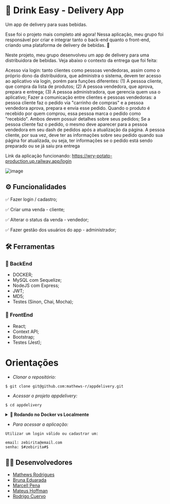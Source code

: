 
# :beer: Drink Easy - Delivery App

Um app de delivery para suas bebidas.

Esse foi o projeto mais completo até agora! Nessa aplicação, meu grupo foi responsável por criar e integrar tanto o back-end quanto o front-end, criando uma plataforma de delivery de bebidas. 🍻

Neste projeto, meu grupo desenvolveu um app de delivery para uma distribuidora de bebidas. Veja abaixo o contexto da entrega que foi feita:

Acesso via login: tanto clientes como pessoas vendedoras, assim como o próprio dono da distribuidora, que administra o sistema, devem ter acesso ao aplicativo via login, porém para funções diferentes: (1) A pessoa cliente, que compra da lista de produtos; (2) A pessoa vendedora, que aprova, prepara e entrega; (3) A pessoa administradora, que gerencia quem usa o aplicativo;
Fazer a comunicação entre clientes e pessoas vendedoras: a pessoa cliente faz o pedido via "carrinho de compras" e a pessoa vendedora aprova, prepara e envia esse pedido. Quando o produto é recebido por quem comprou, essa pessoa marca o pedido como "recebido". Ambos devem possuir detalhes sobre seus pedidos;
Se a pessoa cliente faz o pedido, o mesmo deve aparecer para a pessoa vendedora em seu dash de pedidos após a atualização da página. A pessoa cliente, por sua vez, deve ter as informações sobre seu pedido quando sua página for atualizada, ou seja, ter informações se o pedido está sendo preparado ou se já saiu pra entrega

Link da aplicação funcionando: https://wry-potato-production.up.railway.app/login

![image](https://user-images.githubusercontent.com/83560101/205159385-2ec0d63e-d131-470b-8a1f-9d316d9bf7cd.png)


## ⚙️ Funcionalidades

✅ Fazer login / cadastro;

✅ Criar uma venda - cliente;

✅ Alterar o status da venda - vendedor;

✅ Fazer gestão dos usuários do app - administrador;

## :hammer_and_wrench: Ferramentas 
### 🍮 BackEnd
- DOCKER;
- MySQL com Sequelize;
- NodeJS com Express;
- JWT;
- MD5;
- Testes (Sinon, Chai, Mocha);

### 🍮 FrontEnd
- React;
- Context API;
- Bootstrap;
- Testes (Jest);

# Orientações

- *Clonar o repositório:*

```
$ git clone git@github.com:mathews-r/appdelivery.git
```

- *Acessar o projeto appdelivery:*

```
$ cd appdelivery
```

<details>
  <summary><strong>🐋 Rodando no Docker vs Localmente</strong></summary><br />
  
  ## Com Docker

  > Rode o serviço `node` com o comando `docker-compose up -d`.
  - Esse serviço irá inicializar um container chamado `delivery_app`.
  - A partir daqui você pode rodar o container `delivery_app` via CLI ou abri-lo no VS Code.

  > Use o comando `docker exec -it delivery_app bash`.

  > Instale as dependências com `npm install`
  
  ⚠ Atenção ⚠ Caso opte por utilizar o Docker, **TODOS** os comandos disponíveis no `package.json` (npm start, npm test, npm run dev, ...) devem ser executados **DENTRO** do container, ou seja, no terminal que aparece após a execução do comando `docker exec` citado acima. 

<img src="images/remote-container.png" width="800px" >  

---
  
  ## Sem Docker
  
  > Acesse as pastas back-end e front-end e instale as dependencias: `npm install`
 
  - Para rodar o projeto desta forma, obrigatoriamente você deve ter o `node` instalado em seu computador.
  - Acesse a aplicação pelo endereço: `http://localhost:3000` - FrontEnd;
  - `http://localhost:3001` - BackEnd;
  <br/>
</details>

- *Para acessar a aplicação:*
```
Utilizar um login válido ou cadastrar um:

email: zebirita@email.com
senha: $#zebirita#$
```

## 👨‍💻 Desenvolvedores

- [Mathews Rodrigues](https://www.linkedin.com/in/mathewsrodrigues/)
- [Bruna Eduarada](https://www.linkedin.com/in/bruna-eduarda-a06a1b18b/)
- [Marcell Pena](https://www.linkedin.com/in/marcellrochapena/)
- [Mateus Hoffman](https://www.linkedin.com/in/mateushoffman/)
- [Rodrigo Cuervo](https://www.linkedin.com/in/rodrigocvigil/)

